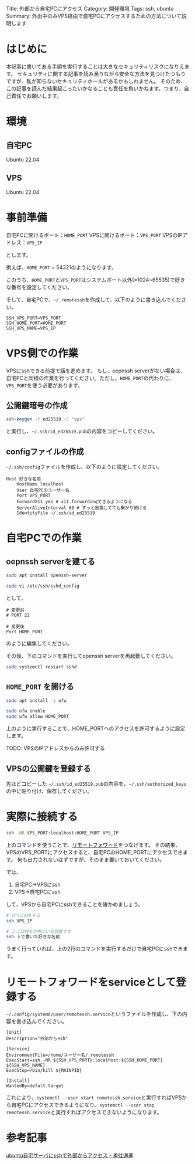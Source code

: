 Title: 外部から自宅PCにアクセス
Category: 開発環境
Tags: ssh, ubuntu
Summary: 外出中のみVPS経由で自宅PCにアクセスするための方法について説明します

# はじめに

本記事に書いてある手順を実行することは大きなセキュリティリスクになりえます。
セキュリティに関する記事を読み漁りながら安全な方法を見つけたつもりですが、私が知らないセキュリティホールがあるかもしれません。
そのため、この記事を読んだ結果起こったいかなることも責任を負いかねます。つまり、自己責任でお願いします。

# 環境

## 自宅PC

Ubuntu 22.04

## VPS

Ubuntu 22.04

# 事前準備

自宅PCに開けるポート：`HOME_PORT`
VPSに開けるポート：`VPS_PORT`
VPSのIPアドレス：`VPS_IP`

とします。

例えば、`HOME_PORT` = 54321のようになります。

このうち、`HOME_PORT`と`VPS_PORT`はシステムポート以外(=1024~65535)で好きな番号を設定してください。

そして、自宅PCで、`~/.remotessh`を作成して、以下のように書き込んでください。

```
SSH_VPS_PORT=VPS_PORT
SSH_HOME_PORT=HOME_PORT
SSH_VPS_NAME=VPS_IP
```

# VPS側での作業

VPSにsshできる前提で話を進めます。
もし、oepnssh serverがない場合は、自宅PCと同様の作業を行ってください。ただし、`HOME_PORT`の代わりに、`VPS_PORT`を使う必要があります。

## 公開鍵暗号の作成

```bash
ssh-keygen -t ed25519 -C "vps"
```

と実行し、`~/.ssh/id_ed25519.pub`の内容をコピーしてください。

## configファイルの作成

`~/.ssh/config`ファイルを作成し、以下のように設定してください。

```
Host 好きな名前
    HostName localhost
    User 自宅PCのユーザー名
    Port VPS_PORT
    ForwardX11 yes # x11 forwardingできるようになる
    ServerAliveInterval 60 # ずっと放置してても繋がり続ける
    IdentityFile ~/.ssh/id_ed25519
```

# 自宅PCでの作業

## oepnssh serverを建てる

```bash
sudo apt install openssh-server
```

```bash
sudo vi /etc/ssh/sshd_config
```

として、

```
# 変更前
# PORT 22

# 変更後
Port HOME_PORT
```

のように編集してください。

その後、下のコマンドを実行してopenssh serverを再起動してください。

```bash
sudo systemctl restart sshd
```


## `HOME_PORT` を開ける

```bash
sudo apt install -y ufw

sudo ufw enable
sudo ufw allow HOME_PORT
```

上のように実行することで、HOME_PORTへのアクセスを許可するように設定します。

TODO: VPSのIPアドレスからのみ許可する

## VPSの公開鍵を登録する

先ほどコピーした `~/.ssh/id_ed25519.pub`の内容を、`~/.ssh/authorized_keys`の中に貼り付け、保存してください。


# 実際に接続する

```bash
ssh -NR VPS_PORT:localhost:HOME_PORT VPS_IP
```

上のコマンドを使うことで、[リモートフォワード](https://qiita.com/mechamogera/items/b1bb9130273deb9426f5)をつなげます。
その結果、VPSのVPS_PORTにアクセスすると、自宅PCのHOME_PORTにアクセスできます。
何も出力されないはずですが、そのまま置いておいてください。


では、

1. 自宅PC→VPSにssh
2. VPS→自宅PCにssh

して、VPSから自宅PCにsshできることを確かめましょう。


```bash
# VPSにsshする
ssh VPS_IP

# ここはVPSの中にいる状態です
ssh 上で書いた好きな名前
```

うまく行っていれば、上の2行のコマンドを実行するだけで自宅PCにsshできます。

# リモートフォワードをserviceとして登録する

`~/.config/systemd/user/remotessh.service`というファイルを作成し、下の内容を書き込んでください。

```
[Unit]
Description="外部からssh"

[Service]
EnvironmentFile=/home/ユーザー名/.remotessh
ExecStart=ssh -NR ${SSH_VPS_PORT}:localhost:${SSH_HOME_PORT} ${SSH_VPS_NAME}
ExecStop=/bin/kill ${MAINPID}

[Install]
WantedBy=defalt.target
```

これにより、`systemctl --user start remotessh.service`と実行すればVPSから自宅PCにアクセスできるようになり、`systemctl --user stop remotessh.service`と実行すればアクセスできないようになります。

# 参考記事

[ubuntu自宅サーバにsshで外部からアクセス - 勇往邁進](https://frute.hatenablog.com/entry/2018/11/19/003056)
